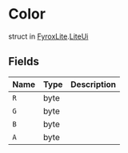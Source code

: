 # Color
struct in [FyroxLite](../../scripting_api_cs.md).[LiteUi](../LiteUi.md)
## Fields
| Name | Type | Description |
|---|---|---|
| `R` | byte |  |
| `G` | byte |  |
| `B` | byte |  |
| `A` | byte |  |

